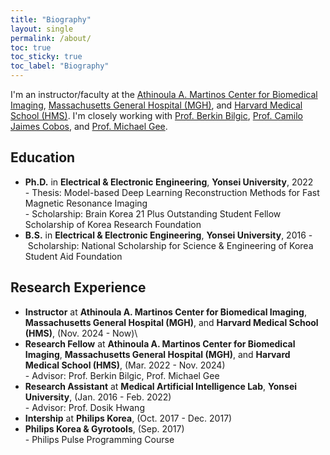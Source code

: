 ```yaml
---
title: "Biography"
layout: single
permalink: /about/
toc: true
toc_sticky: true
toc_label: "Biography"
---
```


I'm an instructor/faculty at the [Athinoula A. Martinos Center for Biomedical Imaging](https://www.martinos.org/), [Massachusetts General Hospital (MGH)](https://www.massgeneral.org/), and [Harvard Medical School (HMS)](https://hms.harvard.edu/). I'm closely working with [Prof. Berkin Bilgic](https://martinos.org/~berkin/), [Prof. Camilo Jaimes Cobos](https://www.massgeneral.org/doctors/22460/camilo-jaimes-cobos), and [Prof. Michael Gee](https://www.massgeneral.org/doctors/17954/michael-gee).

## Education
* **Ph.D.** in **Electrical & Electronic Engineering**, **Yonsei University**, 2022\
-&nbsp;Thesis: Model-based Deep Learning Reconstruction Methods for Fast Magnetic Resonance Imaging\
-&nbsp;Scholarship: Brain Korea 21 Plus Outstanding Student Fellow Scholarship of Korea Research Foundation
* **B.S.** in **Electrical & Electronic Engineering**, **Yonsei University**, 2016
-&nbsp;Scholarship: National Scholarship for Science & Engineering of Korea Student Aid Foundation

## Research Experience
* **Instructor** at **Athinoula A. Martinos Center for Biomedical Imaging**, **Massachusetts General Hospital (MGH)**, and **Harvard Medical School (HMS)**, (Nov. 2024 - Now)\
* **Research Fellow** at **Athinoula A. Martinos Center for Biomedical Imaging**, **Massachusetts General Hospital (MGH)**, and **Harvard Medical School (HMS)**, (Mar. 2022 - Nov. 2024)\
-&nbsp;Advisor: Prof. Berkin Bilgic, Prof. Michael Gee
* **Research Assistant** at **Medical Artificial Intelligence Lab**, **Yonsei University**, (Jan. 2016 - Feb. 2022)\
-&nbsp;Advisor: Prof. Dosik Hwang
* **Intership** at **Philips Korea**, (Oct. 2017 - Dec. 2017)
* **Philips Korea & Gyrotools**, (Sep. 2017)\
-&nbsp;Philips Pulse Programming Course
